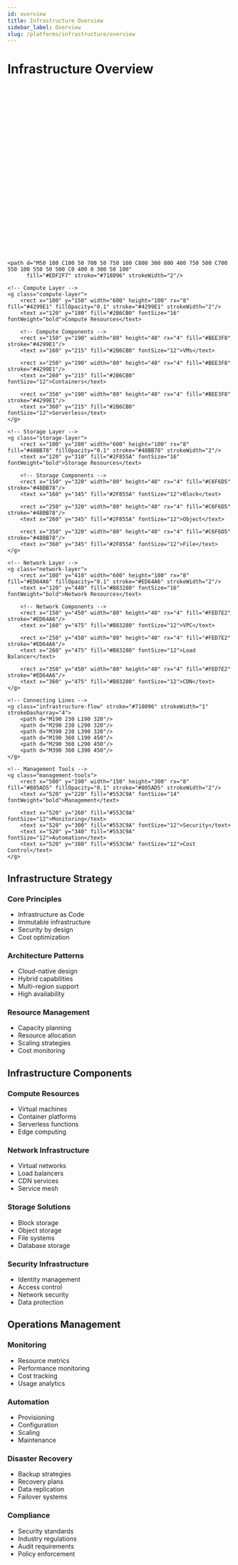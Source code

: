 ```yaml
---
id: overview
title: Infrastructure Overview
sidebar_label: Overview
slug: /platforms/infrastructure/overview
---
```


# Infrastructure Overview

<div className="infrastructure-diagram">
<svg width="800" height="600" viewBox="0 0 800 600" fill="none" xmlns="http://www.w3.org/2000/svg">
    
    <path d="M50 100 C100 50 700 50 750 100 C800 300 800 400 750 500 C700 550 100 550 50 500 C0 400 0 300 50 100" 
          fill="#EDF2F7" stroke="#718096" strokeWidth="2"/>
    
    <!-- Compute Layer -->
    <g class="compute-layer">
        <rect x="100" y="150" width="600" height="100" rx="8" fill="#4299E1" fillOpacity="0.1" stroke="#4299E1" strokeWidth="2"/>
        <text x="120" y="180" fill="#2B6CB0" fontSize="16" fontWeight="bold">Compute Resources</text>
        
        <!-- Compute Components -->
        <rect x="150" y="190" width="80" height="40" rx="4" fill="#BEE3F8" stroke="#4299E1"/>
        <text x="160" y="215" fill="#2B6CB0" fontSize="12">VMs</text>
        
        <rect x="250" y="190" width="80" height="40" rx="4" fill="#BEE3F8" stroke="#4299E1"/>
        <text x="260" y="215" fill="#2B6CB0" fontSize="12">Containers</text>
        
        <rect x="350" y="190" width="80" height="40" rx="4" fill="#BEE3F8" stroke="#4299E1"/>
        <text x="360" y="215" fill="#2B6CB0" fontSize="12">Serverless</text>
    </g>

    <!-- Storage Layer -->
    <g class="storage-layer">
        <rect x="100" y="280" width="600" height="100" rx="8" fill="#48BB78" fillOpacity="0.1" stroke="#48BB78" strokeWidth="2"/>
        <text x="120" y="310" fill="#2F855A" fontSize="16" fontWeight="bold">Storage Resources</text>
        
        <!-- Storage Components -->
        <rect x="150" y="320" width="80" height="40" rx="4" fill="#C6F6D5" stroke="#48BB78"/>
        <text x="160" y="345" fill="#2F855A" fontSize="12">Block</text>
        
        <rect x="250" y="320" width="80" height="40" rx="4" fill="#C6F6D5" stroke="#48BB78"/>
        <text x="260" y="345" fill="#2F855A" fontSize="12">Object</text>
        
        <rect x="350" y="320" width="80" height="40" rx="4" fill="#C6F6D5" stroke="#48BB78"/>
        <text x="360" y="345" fill="#2F855A" fontSize="12">File</text>
    </g>

    <!-- Network Layer -->
    <g class="network-layer">
        <rect x="100" y="410" width="600" height="100" rx="8" fill="#ED64A6" fillOpacity="0.1" stroke="#ED64A6" strokeWidth="2"/>
        <text x="120" y="440" fill="#B83280" fontSize="16" fontWeight="bold">Network Resources</text>
        
        <!-- Network Components -->
        <rect x="150" y="450" width="80" height="40" rx="4" fill="#FED7E2" stroke="#ED64A6"/>
        <text x="160" y="475" fill="#B83280" fontSize="12">VPC</text>
        
        <rect x="250" y="450" width="80" height="40" rx="4" fill="#FED7E2" stroke="#ED64A6"/>
        <text x="260" y="475" fill="#B83280" fontSize="12">Load Balancer</text>
        
        <rect x="350" y="450" width="80" height="40" rx="4" fill="#FED7E2" stroke="#ED64A6"/>
        <text x="360" y="475" fill="#B83280" fontSize="12">CDN</text>
    </g>

    <!-- Connecting Lines -->
    <g class="infrastructure-flow" stroke="#718096" strokeWidth="1" strokeDasharray="4">
        <path d="M190 230 L190 320"/>
        <path d="M290 230 L290 320"/>
        <path d="M390 230 L390 320"/>
        <path d="M190 360 L190 450"/>
        <path d="M290 360 L290 450"/>
        <path d="M390 360 L390 450"/>
    </g>

    <!-- Management Tools -->
    <g class="management-tools">
        <rect x="500" y="190" width="150" height="300" rx="8" fill="#805AD5" fillOpacity="0.1" stroke="#805AD5" strokeWidth="2"/>
        <text x="520" y="220" fill="#553C9A" fontSize="14" fontWeight="bold">Management</text>
        
        <text x="520" y="260" fill="#553C9A" fontSize="12">Monitoring</text>
        <text x="520" y="300" fill="#553C9A" fontSize="12">Security</text>
        <text x="520" y="340" fill="#553C9A" fontSize="12">Automation</text>
        <text x="520" y="380" fill="#553C9A" fontSize="12">Cost Control</text>
    </g>
</svg>
</div>

## Infrastructure Strategy

### Core Principles
- Infrastructure as Code
- Immutable infrastructure
- Security by design
- Cost optimization

### Architecture Patterns
- Cloud-native design
- Hybrid capabilities
- Multi-region support
- High availability

### Resource Management
- Capacity planning
- Resource allocation
- Scaling strategies
- Cost monitoring

## Infrastructure Components

### Compute Resources
- Virtual machines
- Container platforms
- Serverless functions
- Edge computing

### Network Infrastructure
- Virtual networks
- Load balancers
- CDN services
- Service mesh

### Storage Solutions
- Block storage
- Object storage
- File systems
- Database storage

### Security Infrastructure
- Identity management
- Access control
- Network security
- Data protection

## Operations Management

### Monitoring
- Resource metrics
- Performance monitoring
- Cost tracking
- Usage analytics

### Automation
- Provisioning
- Configuration
- Scaling
- Maintenance

### Disaster Recovery
- Backup strategies
- Recovery plans
- Data replication
- Failover systems

### Compliance
- Security standards
- Industry regulations
- Audit requirements
- Policy enforcement 